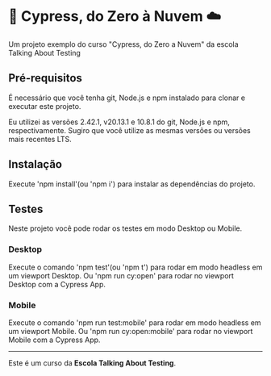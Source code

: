 # 🌲 Cypress, do Zero à Nuvem ☁️

Um projeto exemplo do curso "Cypress, do Zero a Nuvem" da escola Talking About Testing

## Pré-requisitos

É necessário que você tenha git, Node.js e npm instalado para clonar e executar este projeto.

Eu utilizei as versões 2.42.1, v20.13.1 e 10.8.1 do git, Node.js e npm, respectivamente. Sugiro que você utilize as mesmas versões ou versões mais recentes LTS.

## Instalação

Execute 'npm install'(ou 'npm i') para instalar as dependências do projeto.

## Testes

Neste projeto você pode rodar os testes em modo Desktop ou Mobile.

### Desktop

Execute o comando 'npm test'(ou 'npm t') para rodar em modo headless em um viewport Desktop.
Ou 'npm run cy:open' para rodar no viewport Desktop com a Cypress App.

### Mobile

Execute o comando 'npm run test:mobile' para rodar em modo headless em um viewport Mobile.
Ou 'npm run cy:open:mobile' para rodar no viewport Mobile com a Cypress App.
___

Este é um curso da **Escola Talking About Testing**.

